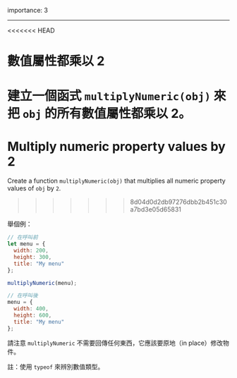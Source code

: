 importance: 3

---

<<<<<<< HEAD
# 數值屬性都乘以 2

建立一個函式 `multiplyNumeric(obj)` 來把 `obj` 的所有數值屬性都乘以 2。
=======
# Multiply numeric property values by 2

Create a function `multiplyNumeric(obj)` that multiplies all numeric property values of `obj` by `2`.
>>>>>>> 8d04d0d2db97276dbb2b451c30a7bd3e05d65831

舉個例：

```js
// 在呼叫前
let menu = {
  width: 200,
  height: 300,
  title: "My menu"
};

multiplyNumeric(menu);

// 在呼叫後
menu = {
  width: 400,
  height: 600,
  title: "My menu"
};
```

請注意 `multiplyNumeric` 不需要回傳任何東西，它應該要原地（in place）修改物件。

註：使用 `typeof` 來辨別數值類型。

